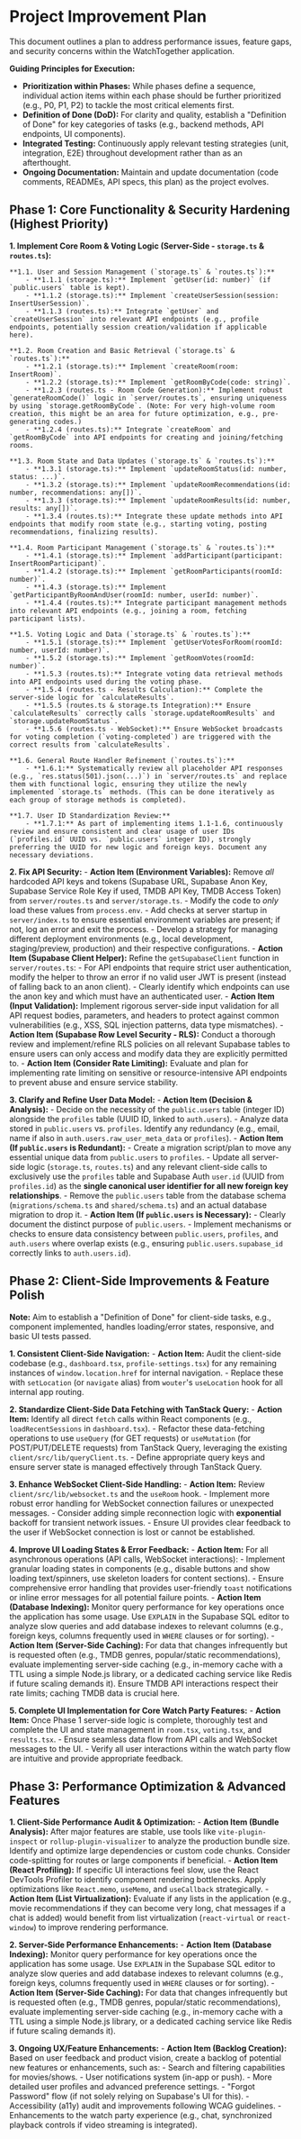 # Project Improvement Plan

This document outlines a plan to address performance issues, feature gaps, and security concerns within the WatchTogether application.

**Guiding Principles for Execution:**
*   **Prioritization within Phases:** While phases define a sequence, individual action items within each phase should be further prioritized (e.g., P0, P1, P2) to tackle the most critical elements first.
*   **Definition of Done (DoD):** For clarity and quality, establish a "Definition of Done" for key categories of tasks (e.g., backend methods, API endpoints, UI components).
*   **Integrated Testing:** Continuously apply relevant testing strategies (unit, integration, E2E) throughout development rather than as an afterthought.
*   **Ongoing Documentation:** Maintain and update documentation (code comments, READMEs, API specs, this plan) as the project evolves.

## Phase 1: Core Functionality & Security Hardening (Highest Priority)

**1. Implement Core Room & Voting Logic (Server-Side - `storage.ts` & `routes.ts`):**

    **1.1. User and Session Management (`storage.ts` & `routes.ts`):**
        - **1.1.1 (storage.ts):** Implement `getUser(id: number)` (if `public.users` table is kept).
        - **1.1.2 (storage.ts):** Implement `createUserSession(session: InsertUserSession)`.
        - **1.1.3 (routes.ts):** Integrate `getUser` and `createUserSession` into relevant API endpoints (e.g., profile endpoints, potentially session creation/validation if applicable here).

    **1.2. Room Creation and Basic Retrieval (`storage.ts` & `routes.ts`):**
        - **1.2.1 (storage.ts):** Implement `createRoom(room: InsertRoom)`.
        - **1.2.2 (storage.ts):** Implement `getRoomByCode(code: string)`.
        - **1.2.3 (routes.ts - Room Code Generation):** Implement robust `generateRoomCode()` logic in `server/routes.ts`, ensuring uniqueness by using `storage.getRoomByCode`. (Note: For very high-volume room creation, this might be an area for future optimization, e.g., pre-generating codes.)
        - **1.2.4 (routes.ts):** Integrate `createRoom` and `getRoomByCode` into API endpoints for creating and joining/fetching rooms.

    **1.3. Room State and Data Updates (`storage.ts` & `routes.ts`):**
        - **1.3.1 (storage.ts):** Implement `updateRoomStatus(id: number, status: ...)`.
        - **1.3.2 (storage.ts):** Implement `updateRoomRecommendations(id: number, recommendations: any[])`.
        - **1.3.3 (storage.ts):** Implement `updateRoomResults(id: number, results: any[])`.
        - **1.3.4 (routes.ts):** Integrate these update methods into API endpoints that modify room state (e.g., starting voting, posting recommendations, finalizing results).

    **1.4. Room Participant Management (`storage.ts` & `routes.ts`):**
        - **1.4.1 (storage.ts):** Implement `addParticipant(participant: InsertRoomParticipant)`.
        - **1.4.2 (storage.ts):** Implement `getRoomParticipants(roomId: number)`.
        - **1.4.3 (storage.ts):** Implement `getParticipantByRoomAndUser(roomId: number, userId: number)`.
        - **1.4.4 (routes.ts):** Integrate participant management methods into relevant API endpoints (e.g., joining a room, fetching participant lists).

    **1.5. Voting Logic and Data (`storage.ts` & `routes.ts`):**
        - **1.5.1 (storage.ts):** Implement `getUserVotesForRoom(roomId: number, userId: number)`.
        - **1.5.2 (storage.ts):** Implement `getRoomVotes(roomId: number)`.
        - **1.5.3 (routes.ts):** Integrate voting data retrieval methods into API endpoints used during the voting phase.
        - **1.5.4 (routes.ts - Results Calculation):** Complete the server-side logic for `calculateResults`.
        - **1.5.5 (routes.ts & storage.ts Integration):** Ensure `calculateResults` correctly calls `storage.updateRoomResults` and `storage.updateRoomStatus`.
        - **1.5.6 (routes.ts - WebSocket):** Ensure WebSocket broadcasts for voting completion (`voting-completed`) are triggered with the correct results from `calculateResults`.

    **1.6. General Route Handler Refinement (`routes.ts`):**
        - **1.6.1:** Systematically review all placeholder API responses (e.g., `res.status(501).json(...)`) in `server/routes.ts` and replace them with functional logic, ensuring they utilize the newly implemented `storage.ts` methods. (This can be done iteratively as each group of storage methods is completed).

    **1.7. User ID Standardization Review:**
        - **1.7.1:** As part of implementing items 1.1-1.6, continuously review and ensure consistent and clear usage of user IDs (`profiles.id` UUID vs. `public.users` integer ID), strongly preferring the UUID for new logic and foreign keys. Document any necessary deviations.

**2. Fix API Security:**
    - **Action Item (Environment Variables):** Remove *all* hardcoded API keys and tokens (Supabase URL, Supabase Anon Key, Supabase Service Role Key if used, TMDB API Key, TMDB Access Token) from `server/routes.ts` and `server/storage.ts`.
        - Modify the code to *only* load these values from `process.env`.
        - Add checks at server startup in `server/index.ts` to ensure essential environment variables are present; if not, log an error and exit the process.
        - Develop a strategy for managing different deployment environments (e.g., local development, staging/preview, production) and their respective configurations.
    - **Action Item (Supabase Client Helper):** Refine the `getSupabaseClient` function in `server/routes.ts`:
        - For API endpoints that require strict user authentication, modify the helper to throw an error if no valid user JWT is present (instead of falling back to an anon client).
        - Clearly identify which endpoints can use the anon key and which must have an authenticated user.
    - **Action Item (Input Validation):** Implement rigorous server-side input validation for all API request bodies, parameters, and headers to protect against common vulnerabilities (e.g., XSS, SQL injection patterns, data type mismatches).
    - **Action Item (Supabase Row Level Security - RLS):** Conduct a thorough review and implement/refine RLS policies on all relevant Supabase tables to ensure users can only access and modify data they are explicitly permitted to.
    - **Action Item (Consider Rate Limiting):** Evaluate and plan for implementing rate limiting on sensitive or resource-intensive API endpoints to prevent abuse and ensure service stability.

**3. Clarify and Refine User Data Model:**
    - **Action Item (Decision & Analysis):**
        - Decide on the necessity of the `public.users` table (integer ID) alongside the `profiles` table (UUID ID, linked to `auth.users`).
        - Analyze data stored in `public.users` vs. `profiles`. Identify any redundancy (e.g., email, name if also in `auth.users.raw_user_meta_data` or `profiles`).
    - **Action Item (If `public.users` is Redundant):**
        - Create a migration script/plan to move any essential unique data from `public.users` to `profiles`.
        - Update all server-side logic (`storage.ts`, `routes.ts`) and any relevant client-side calls to exclusively use the `profiles` table and Supabase Auth `user.id` (UUID from `profiles.id`) as the **single canonical user identifier for all new foreign key relationships**.
        - Remove the `public.users` table from the database schema (`migrations/schema.ts` and `shared/schema.ts`) and an actual database migration to drop it.
    - **Action Item (If `public.users` is Necessary):**
        - Clearly document the distinct purpose of `public.users`.
        - Implement mechanisms or checks to ensure data consistency between `public.users`, `profiles`, and `auth.users` where overlap exists (e.g., ensuring `public.users.supabase_id` correctly links to `auth.users.id`).

## Phase 2: Client-Side Improvements & Feature Polish

**Note:** Aim to establish a "Definition of Done" for client-side tasks, e.g., component implemented, handles loading/error states, responsive, and basic UI tests passed.

**1. Consistent Client-Side Navigation:**
    - **Action Item:** Audit the client-side codebase (e.g., `dashboard.tsx`, `profile-settings.tsx`) for any remaining instances of `window.location.href` for internal navigation.
    - Replace these with `setLocation` (or `navigate` alias) from `wouter`'s `useLocation` hook for all internal app routing.

**2. Standardize Client-Side Data Fetching with TanStack Query:**
    - **Action Item:** Identify all direct `fetch` calls within React components (e.g., `loadRecentSessions` in `dashboard.tsx`).
    - Refactor these data-fetching operations to use `useQuery` (for GET requests) or `useMutation` (for POST/PUT/DELETE requests) from TanStack Query, leveraging the existing `client/src/lib/queryClient.ts`.
    - Define appropriate query keys and ensure server state is managed effectively through TanStack Query.

**3. Enhance WebSocket Client-Side Handling:**
    - **Action Item:** Review `client/src/lib/websocket.ts` and the `useRoom` hook.
    - Implement more robust error handling for WebSocket connection failures or unexpected messages.
    - Consider adding simple reconnection logic with **exponential** backoff for transient network issues.
    - Ensure UI provides clear feedback to the user if WebSocket connection is lost or cannot be established.

**4. Improve UI Loading States & Error Feedback:**
    - **Action Item:** For all asynchronous operations (API calls, WebSocket interactions):
        - Implement granular loading states in components (e.g., disable buttons and show loading text/spinners, use skeleton loaders for content sections).
        - Ensure comprehensive error handling that provides user-friendly `toast` notifications or inline error messages for all potential failure points.
    - **Action Item (Database Indexing):** Monitor query performance for key operations once the application has some usage. Use `EXPLAIN` in the Supabase SQL editor to analyze slow queries and add database indexes to relevant columns (e.g., foreign keys, columns frequently used in `WHERE` clauses or for sorting).
    - **Action Item (Server-Side Caching):** For data that changes infrequently but is requested often (e.g., TMDB genres, popular/static recommendations), evaluate implementing server-side caching (e.g., in-memory cache with a TTL using a simple Node.js library, or a dedicated caching service like Redis if future scaling demands it). Ensure TMDB API interactions respect their rate limits; caching TMDB data is crucial here.

**5. Complete UI Implementation for Core Watch Party Features:**
    - **Action Item:** Once Phase 1 server-side logic is complete, thoroughly test and complete the UI and state management in `room.tsx`, `voting.tsx`, and `results.tsx`.
    - Ensure seamless data flow from API calls and WebSocket messages to the UI.
    - Verify all user interactions within the watch party flow are intuitive and provide appropriate feedback.

## Phase 3: Performance Optimization & Advanced Features

**1. Client-Side Performance Audit & Optimization:**
    - **Action Item (Bundle Analysis):** After major features are stable, use tools like `vite-plugin-inspect` or `rollup-plugin-visualizer` to analyze the production bundle size. Identify and optimize large dependencies or custom code chunks. Consider code-splitting for routes or large components if beneficial.
    - **Action Item (React Profiling):** If specific UI interactions feel slow, use the React DevTools Profiler to identify component rendering bottlenecks. Apply optimizations like `React.memo`, `useMemo`, and `useCallback` strategically.
    - **Action Item (List Virtualization):** Evaluate if any lists in the application (e.g., movie recommendations if they can become very long, chat messages if a chat is added) would benefit from list virtualization (`react-virtual` or `react-window`) to improve rendering performance.

**2. Server-Side Performance Enhancements:**
    - **Action Item (Database Indexing):** Monitor query performance for key operations once the application has some usage. Use `EXPLAIN` in the Supabase SQL editor to analyze slow queries and add database indexes to relevant columns (e.g., foreign keys, columns frequently used in `WHERE` clauses or for sorting).
    - **Action Item (Server-Side Caching):** For data that changes infrequently but is requested often (e.g., TMDB genres, popular/static recommendations), evaluate implementing server-side caching (e.g., in-memory cache with a TTL using a simple Node.js library, or a dedicated caching service like Redis if future scaling demands it).

**3. Ongoing UX/Feature Enhancements:**
    - **Action Item (Backlog Creation):** Based on user feedback and product vision, create a backlog of potential new features or enhancements, such as:
        - Search and filtering capabilities for movies/shows.
        - User notifications system (in-app or push).
        - More detailed user profiles and advanced preference settings.
        - "Forgot Password" flow (if not solely relying on Supabase's UI for this).
        - Accessibility (a11y) audit and improvements following WCAG guidelines.
        - Enhancements to the watch party experience (e.g., chat, synchronized playback controls if video streaming is integrated). 